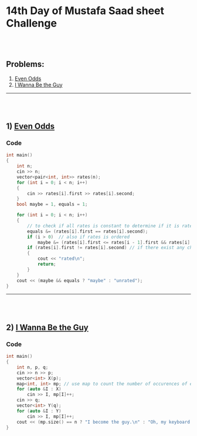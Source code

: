 # 14th Day of Mustafa Saad sheet Challenge

<br><br>

## Problems:

1. [Even Odds](http://codeforces.com/contest/318/problem/A)
2. [I Wanna Be the Guy](http://codeforces.com/contest/469/problem/A)

<hr>

<br><br>

## 1) [Even Odds](http://codeforces.com/contest/318/problem/A)

### Code

```cpp
int main()
{
    int n;
    cin >> n;
    vector<pair<int, int>> rates(n);
    for (int i = 0; i < n; i++)
    {
        cin >> rates[i].first >> rates[i].second;
    }
    bool maybe = 1, equals = 1;

    for (int i = 0; i < n; i++)
    {
        // to check if all rates is constant to determine if it is rated or not
        equals &= (rates[i].first == rates[i].second);
        if (i > 0)  // also if rates is ordered
            maybe &= (rates[i].first <= rates[i - 1].first && rates[i].second <= rates[i - 1].second);
        if (rates[i].first != rates[i].second) // if there exist any changes it will be rated
        {
            cout << "rated\n";
            return;
        }
    }
    cout << (maybe && equals ? "maybe" : "unrated");
}
```

<hr>

<br><br>

## 2) [I Wanna Be the Guy](http://codeforces.com/contest/469/problem/A)
### Code

```cpp
int main()
{
    int n, p, q;
    cin >> n >> p;
    vector<int> X(p);
    map<int, int> mp; // use map to count the number of occurences of each number and check if it is equal to n or not to determine if they can pass all levels or not
    for (auto &I : X)
        cin >> I, mp[I]++;
    cin >> q;
    vector<int> Y(q);
    for (auto &I : Y)
        cin >> I, mp[I]++;
    cout << (mp.size() == n ? "I become the guy.\n" : "Oh, my keyboard!\n");
}
```
